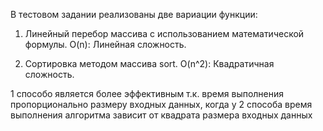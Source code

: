 В тестовом задании реализованы две вариации функции:

1) Линейный перебор массива с использованием математической формулы. O(n): Линейная сложность.

2) Сортировка методом массива sort. O(n^2): Квадратичная сложность.

 1 способо является более эффективным т.к. время выполнения пропорционально размеру входных данных, когда у 2 способа время выполнения алгоритма зависит от квадрата размера входных данных